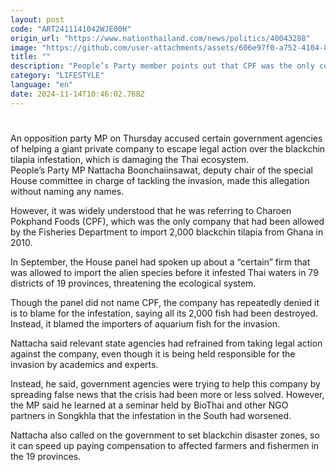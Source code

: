 ```yaml
---
layout: post
code: "ART2411141042WJE00H"
origin_url: "https://www.nationthailand.com/news/politics/40043288"
image: "https://github.com/user-attachments/assets/606e97f0-a752-4104-8f69-e1f80e2e1c83"
title: ""
description: "People’s Party member points out that CPF was the only company given a permit to import the fish, which has been destroying the Thai ecosystem"
category: "LIFESTYLE"
language: "en"
date: 2024-11-14T10:46:02.768Z
---
```


# 









An opposition party MP on Thursday accused certain government agencies of helping a giant private company to escape legal action over the blackchin tilapia infestation, which is damaging the Thai ecosystem.  
People’s Party MP Nattacha Boonchaiinsawat, deputy chair of the special House committee in charge of tackling the invasion, made this allegation without naming any names.

However, it was widely understood that he was referring to Charoen Pokphand Foods (CPF), which was the only company that had been allowed by the Fisheries Department to import 2,000 blackchin tilapia from Ghana in 2010.

In September, the House panel had spoken up about a “certain” firm that was allowed to import the alien species before it infested Thai waters in 79 districts of 19 provinces, threatening the ecological system.

Though the panel did not name CPF, the company has repeatedly denied it is to blame for the infestation, saying all its 2,000 fish had been destroyed. Instead, it blamed the importers of aquarium fish for the invasion.

Nattacha said relevant state agencies had refrained from taking legal action against the company, even though it is being held responsible for the invasion by academics and experts.

Instead, he said, government agencies were trying to help this company by spreading false news that the crisis had been more or less solved. However, the MP said he learned at a seminar held by BioThai and other NGO partners in Songkhla that the infestation in the South had worsened.

Nattacha also called on the government to set blackchin disaster zones, so it can speed up paying compensation to affected farmers and fishermen in the 19 provinces.